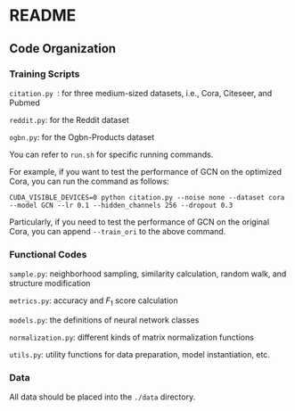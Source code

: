 # README

## Code Organization

### Training Scripts

`citation.py `: for three medium-sized datasets, i.e., Cora, Citeseer, and Pubmed

`reddit.py`: for the Reddit dataset

`ogbn.py`: for the Ogbn-Products dataset

You can refer to  `run.sh`  for specific running commands.

For example, if you want to test the performance of GCN on the optimized Cora, you can run the command as follows:

`CUDA_VISIBLE_DEVICES=0 python citation.py --noise none --dataset cora --model GCN --lr 0.1 --hidden_channels 256 --dropout 0.3`

Particularly, if you need to test the performance of GCN on the original Cora, you can append `--train_ori` to the above command.

### Functional Codes

`sample.py`: neighborhood sampling, similarity calculation, random walk, and structure modification

`metrics.py`: accuracy and $F_1$ score calculation

`models.py`: the definitions of neural network classes

`normalization.py`: different kinds of matrix normalization functions

`utils.py`: utility functions for data preparation, model instantiation, etc.

### Data

All data should be placed into the `./data` directory. 

